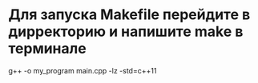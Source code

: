 # Для запуска Makefile перейдите в дирректорию и напишите make в терминале

g++ -o my_program main.cpp -lz -std=c++11
